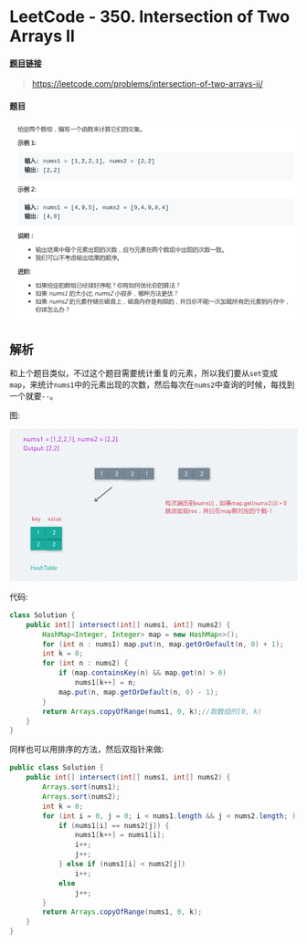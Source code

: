 # LeetCode - 350. Intersection of Two Arrays II

#### [题目链接](https://leetcode.com/problems/intersection-of-two-arrays-ii/)

> https://leetcode.com/problems/intersection-of-two-arrays-ii/

#### 题目

![1554950981200](assets/1554950981200.png)

## 解析

和上个题目类似，不过这个题目需要统计重复的元素，所以我们要从`set`变成`map`，来统计`nums1`中的元素出现的次数，然后每次在`nums2`中查询的时候，每找到一个就要`--`。

图:

![1554950934160](assets/1554950934160.png)

代码:

```java
class Solution {
    public int[] intersect(int[] nums1, int[] nums2) {
        HashMap<Integer, Integer> map = new HashMap<>();
        for (int n : nums1) map.put(n, map.getOrDefault(n, 0) + 1);
        int k = 0;
        for (int n : nums2) {
            if (map.containsKey(n) && map.get(n) > 0)
                nums1[k++] = n;
            map.put(n, map.getOrDefault(n, 0) - 1);
        }
        return Arrays.copyOfRange(nums1, 0, k);//取数组的[0, k)
    }
}
```

同样也可以用排序的方法，然后双指针来做:

```java
public class Solution {
    public int[] intersect(int[] nums1, int[] nums2) {
        Arrays.sort(nums1);
        Arrays.sort(nums2);
        int k = 0;
        for (int i = 0, j = 0; i < nums1.length && j < nums2.length; ) {
            if (nums1[i] == nums2[j]) {
                nums1[k++] = nums1[i];
                i++;
                j++;
            } else if (nums1[i] < nums2[j])
                i++;
            else
                j++;
        }
        return Arrays.copyOfRange(nums1, 0, k);
    }
}
```

